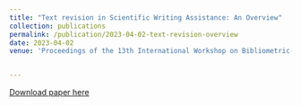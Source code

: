 ```yaml
---
title: "Text revision in Scientific Writing Assistance: An Overview"
collection: publications
permalink: /publication/2023-04-02-text-revision-overview
date: 2023-04-02
venue: 'Proceedings of the 13th International Workshop on Bibliometric-enhanced Information Retrieval (ECIR 2023)'


---
```

<!---paperurl: 'https://arxiv.org/pdf/2303.16726.pdf' --->
<!--- citation: 'Your Name, You. (2009). &quot;Paper Title Number 1.&quot; <i>Journal 1</i>. 1(1).' --->
[Download paper here](https://arxiv.org/pdf/2303.16726.pdf)

